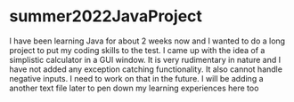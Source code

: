 # summer2022JavaProject
I have been learning Java for about 2 weeks now and I wanted to do a long project to put my coding skills to the test. I came up with the idea of a simplistic calculator in a GUI window. It is very rudimentary in nature and I have not added any exception catching functionality. It also cannot handle negative inputs. I need to work on that in the future. I will be adding a another text file later to pen down my learning experiences here too
